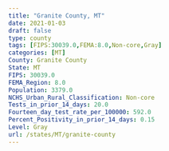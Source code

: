 ```yaml
---
title: "Granite County, MT"
date: 2021-01-03
draft: false
type: county
tags: [FIPS:30039.0,FEMA:8.0,Non-core,Gray]
categories: [MT]
County: Granite County
State: MT
FIPS: 30039.0
FEMA_Region: 8.0
Population: 3379.0
NCHS_Urban_Rural_Classification: Non-core
Tests_in_prior_14_days: 20.0
Fourteen_day_test_rate_per_100000: 592.0
Percent_Positivity_in_prior_14_days: 0.15
Level: Gray
url: /states/MT/granite-county
---
```



